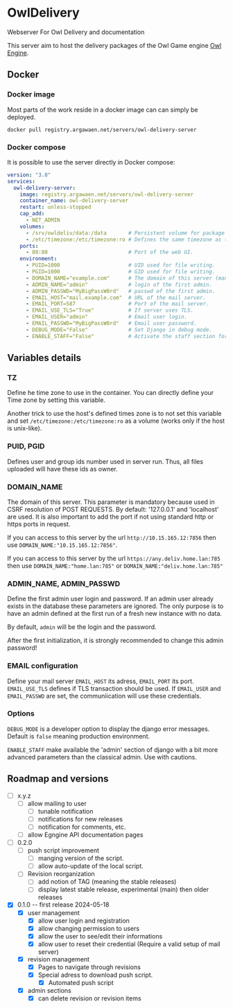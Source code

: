 # OwlDelivery

Webserver For Owl Delivery and documentation

This server aim to host the delivery packages of the Owl Game engine [Owl Engine](https://github.com/Silmaen/Owl).

## Docker

### Docker image

Most parts of the work reside in a docker image can can simply be deployed.

`docker pull registry.argawaen.net/servers/owl-delivery-server`

### Docker compose

It is possible to use the server directly in Docker compose:

```yaml
version: "3.8"
services:
  owl-delivery-server:
    image: registry.argawaen.net/servers/owl-delivery-server
    container_name: owl-delivery-server
    restart: unless-stopped
    cap_add:
      - NET_ADMIN
    volumes:
      - /srv/owldeliv/data:/data       # Persistent volume for package storage, logs, internal database.
      - /etc/timezone:/etc/timezone:ro # Defines the same timezone as the host.
    ports:
      - 80:80                          # Port of the web UI.
    environment:
      - PUID=1000                      # UID used for file writing.
      - PGID=1000                      # GID used for file writing.
      - DOMAIN_NAME="example.com"      # The domain of this server (mandatory for correct usage).
      - ADMIN_NAME="admin"             # login of the first admin.
      - ADMIN_PASSWD="MyBigPassW0rd"   # passwd of the first admin.
      - EMAIL_HOST="mail.example.com"  # URL of the mail server.
      - EMAIL_PORT=587                 # Port of the mail server.
      - EMAIL_USE_TLS="True"           # If server uses TLS.
      - EMAIL_USER="admin"             # Email user login.
      - EMAIL_PASSWD="MyBigPassW0rd"   # Email user password.
      - DEBUG_MODE="False"             # Set Django in debug mode.
      - ENABLE_STAFF="False"           # Activate the staff section for admin users
```

## Variables details

### TZ

Define he time zone to use in the container. You can directly define your Time zone by setting this variable.

Another trick to use the host's defined times zone is to not set this variable and set
`/etc/timezone:/etc/timezone:ro` as a volume (works only if the host is unix-like).

### PUID, PGID

Defines user and group ids number used in server run. Thus, all files uploaded will have these ids
as owner.

### DOMAIN_NAME

The domain of this server. This parameter is mandatory because used in CSRF resolution of POST REQUESTS.
By default: '127.0.0.1' and 'localhost' are used. It is also important to add the port if not using
standard http or https ports in request.

If you can access to this server by the url `http://10.15.165.12:7856`
then use `DOMAIN_NAME:"10.15.165.12:7856"`.

If you can access to this server by the url
`https://any.deliv.home.lan:785` then use `DOMAIN_NAME:"home.lan:785"` or
`DOMAIN_NAME:"deliv.home.lan:785"`

### ADMIN_NAME, ADMIN_PASSWD

Define the first admin user login and password. If an admin user already
exists in the database these parameters are ignored. The only purpose is
to have an admin defined at the first run of a fresh new instance with no
data.

By default, `admin` will be the login and the password.

After the first initialization, it is strongly recommended to change this
admin password!

### EMAIL configuration

Define your mail server `EMAIL_HOST` its adress, `EMAIL_PORT` its port.
`EMAIL_USE_TLS` defines if TLS transaction should be used.
If `EMAIL_USER` and  `EMAIL_PASSWD` are set, the communiication will use these
credentials.

### Options

`DEBUG_MODE` is a developer option to display the django error messages. Default
is `false` meaning production environment.

`ENABLE_STAFF` make available the 'admin' section of django with a bit more
advanced parameters than the classical admin. Use with cautions.

## Roadmap and versions

* [ ] x.y.z
    * [ ] allow mailing to user
        * [ ] tunable notification
        * [ ] notifications for new releases
        * [ ] notification for comments, etc.
    * [ ] allow Egngine API documentation pages
* [ ] 0.2.0
    * [ ] push script improvement
        * [ ] manging version of the script.
        * [ ] allow auto-update of the local script.
    * [ ] Revision reorganization
        * [ ] add notion of TAG (meaning the stable releases)
        * [ ] display latest stable release, experimental (main) then older releases
* [X] 0.1.0 -- first release 2024-05-18
    * [X] user management
        * [X] allow user login and registration
        * [X] allow changing permission to users
        * [X] allow the user to see/edit their informations
        * [X] allow user to reset their credential (Require a valid setup of mail server)
    * [X] revision management
        * [X] Pages to navigate through revisions
        * [X] Special adress to download push script.
            * [X] Automated push script
    * [X] admin sections
        * [X] can delete revision or revision items
